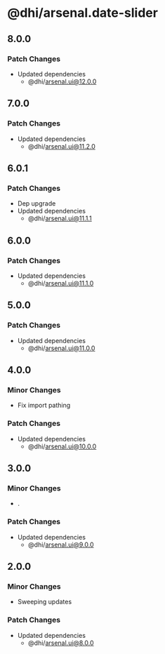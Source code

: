 # @dhi/arsenal.date-slider

## 8.0.0

### Patch Changes

- Updated dependencies
  - @dhi/arsenal.ui@12.0.0

## 7.0.0

### Patch Changes

- Updated dependencies
  - @dhi/arsenal.ui@11.2.0

## 6.0.1

### Patch Changes

- Dep upgrade
- Updated dependencies
  - @dhi/arsenal.ui@11.1.1

## 6.0.0

### Patch Changes

- Updated dependencies
  - @dhi/arsenal.ui@11.1.0

## 5.0.0

### Patch Changes

- Updated dependencies
  - @dhi/arsenal.ui@11.0.0

## 4.0.0

### Minor Changes

- Fix import pathing

### Patch Changes

- Updated dependencies
  - @dhi/arsenal.ui@10.0.0

## 3.0.0

### Minor Changes

- .

### Patch Changes

- Updated dependencies
  - @dhi/arsenal.ui@9.0.0

## 2.0.0

### Minor Changes

- Sweeping updates

### Patch Changes

- Updated dependencies
  - @dhi/arsenal.ui@8.0.0
